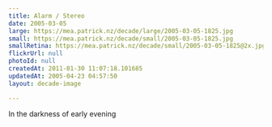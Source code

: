 ```yaml
---
title: Alarm / Stereo
date: 2005-03-05
large: https://mea.patrick.nz/decade/large/2005-03-05-1825.jpg
small: https://mea.patrick.nz/decade/small/2005-03-05-1825.jpg
smallRetina: https://mea.patrick.nz/decade/small/2005-03-05-1825@2x.jpg
flickrUrl: null
photoId: null
createdAt: 2011-01-30 11:07:18.101685
updatedAt: 2005-04-23 04:57:50
layout: decade-image

---
```

In the darkness of early evening
